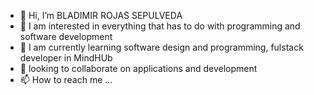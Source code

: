 - 👋 Hi, I’m BLADIMIR ROJAS SEPULVEDA
- 👀 I am interested in everything that has to do with programming and software development
- 🌱 I am currently learning software design and programming, fulstack developer in MindHUb
- 💞️ looking to collaborate on applications and development
- 📫 How to reach me ...

<!---
BLADIMIR82/BLADIMIR82 is a ✨ special ✨ repository because its `README.md` (this file) appears on your GitHub profile.
You can click the Preview link to take a look at your changes.
--->
